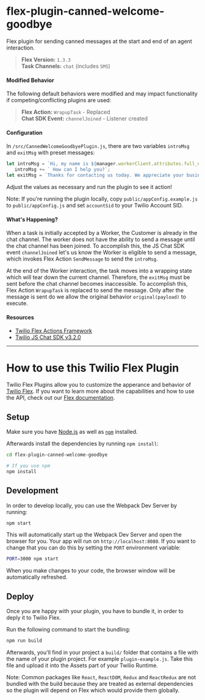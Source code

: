 # flex-plugin-canned-welcome-goodbye
Flex plugin for sending canned messages at the start and end of an agent interaction.

> **Flex Version:** `1.3.3`  
> **Task Channels:** `chat` (includes `SMS`)

#### Modified Behavior
The following default behaviors were modified and may impact functionality if competing/conflicting plugins are used:

> **Flex Action:** `WrapupTask` - Replaced  
> **Chat SDK Event:** `channelJoined` - Listener created

#### Configuration

In `/src/CannedWelcomeGoodbyePlugin.js`, there are two variables `introMsg` and `exitMsg` with preset messages:
```javascript
let introMsg = `Hi, my name is ${manager.workerClient.attributes.full_name}.`;
   introMsg += ` How can I help you?`;
let exitMsg = `Thanks for contacting us today. We appreciate your business.`;
```

Adjust the values as necessary and run the plugin to see it action!

Note: If you're running the plugin locally, copy `public/appConfig.example.js` to `public/appConfig.js` and set `accountSid` to your Twilio Account SID.


#### What's Happening?
When a task is initially accepted by a Worker, the Customer is already in the chat channel. The worker does not have the ability to send a message until the chat channel has been joined. To accomplish this, the JS Chat SDK event `channelJoined` let's us know the Worker is eligible to send a message, which invokes Flex Action `SendMessage` to send the `introMsg`.

At the end of the Worker interaction, the task moves into a wrapping state which will tear down the current channel. Therefore, the `exitMsg` must be sent before the chat channel becomes inaccessible. To accomplish this, Flex Action `WrapupTask` is replaced to send the message. Only after the message is sent do we allow the original behavior `original(payload)` to execute.

#### Resources
- [Twilio Flex Actions Framework](https://www.twilio.com/docs/flex/actions-framework)
- [Twilio JS Chat SDK v3.2.0](http://media.twiliocdn.com/sdk/js/chat/releases/3.2.0/docs/Client.html)

___

# How to use this Twilio Flex Plugin

Twilio Flex Plugins allow you to customize the apperance and behavior of [Twilio Flex](https://www.twilio.com/flex). If you want to learn more about the capabilities and how to use the API, check out our [Flex documentation](https://www.twilio.com/docs/flex).

## Setup

Make sure you have [Node.js](https://nodejs.org) as well as [`npm`](https://npmjs.com) installed.

Afterwards install the dependencies by running `npm install`:

```bash
cd flex-plugin-canned-welcome-goodbye

# If you use npm
npm install
```

## Development

In order to develop locally, you can use the Webpack Dev Server by running:

```bash
npm start
```

This will automatically start up the Webpack Dev Server and open the browser for you. Your app will run on `http://localhost:8080`. If you want to change that you can do this by setting the `PORT` environment variable:

```bash
PORT=3000 npm start
```

When you make changes to your code, the browser window will be automatically refreshed.

## Deploy

Once you are happy with your plugin, you have to bundle it, in order to deply it to Twilio Flex.

Run the following command to start the bundling:

```bash
npm run build
```

Afterwards, you'll find in your project a `build/` folder that contains a file with the name of your plugin project. For example `plugin-example.js`. Take this file and upload it into the Assets part of your Twilio Runtime.

Note: Common packages like `React`, `ReactDOM`, `Redux` and `ReactRedux` are not bundled with the build because they are treated as external dependencies so the plugin will depend on Flex which would provide them globally.